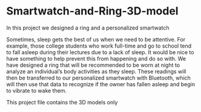 # Smartwatch-and-Ring-3D-model
In this project we designed a ring and a personalized smartwatch

Sometimes, sleep gets the best of us when we need to be attentive. For example, those college students who work full-time and go to school tend to fall asleep during their lectures due to a lack of sleep. It would be nice to have something to help prevent this from happening and do so with. We have designed a ring that will be recommended to be worn at night to analyze an individual’s body activities as they sleep. These readings will then be transferred to our personalized smartwatch with Bluetooth, which will then use that data to recognize if the owner has fallen asleep and begin to vibrate to wake them. 

This project file contains the 3D models only
